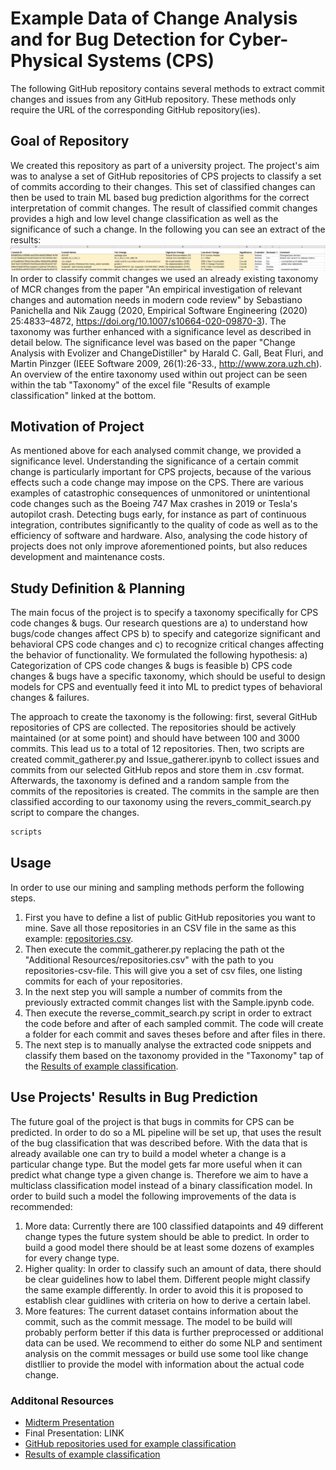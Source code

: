 # Example Data of Change Analysis and for Bug Detection for Cyber-Physical Systems (CPS)

The following GitHub repository contains several methods to extract commit changes and issues from any GitHub repository. These methods only require the URL of the corresponding GitHub repository(ies).

## Goal of Repository
We created this repository as part of a university project. The project's aim was to analyse a set of GitHub repositories of CPS projects to classify a set of commits according to their changes. This set of classified changes can then be used to train ML based bug prediction algorithms for the correct interpretation of commit changes. The result of classified commit changes provides a high and low level change classification as well as the significance of such a change. In the following you can see an extract of the results:
![ClassificationExample](https://github.com/mboeke/hcirevivalgroup/blob/main/Additional%20Resources/ClassificationExample.png)
In order to classify commit changes we used an already existing taxonomy of MCR changes from the paper "An empirical investigation of relevant changes and automation needs in modern code review" by Sebastiano Panichella and Nik Zaugg (2020, Empirical Software Engineering (2020) 25:4833–4872, https://doi.org/10.1007/s10664-020-09870-3). The taxonomy was further enhanced with a significance level as described in detail below. The significance level was based on the paper "Change Analysis with Evolizer and ChangeDistiller" by Harald C. Gall, Beat Fluri, and Martin Pinzger (IEEE Software 2009, 26(1):26-33., http://www.zora.uzh.ch). An overview of the entire taxonomy used within out project can be seen within the tab "Taxonomy" of the excel file "Results of example classification" linked at the bottom.

## Motivation of Project
As mentioned above for each analysed commit change, we provided a significance level. Understanding the significance of a certain commit change is particularly important for CPS projects, because of the various effects such a code change may impose on the CPS. There are various examples of catastrophic consequences of unmonitored or unintentional code changes such as the Boeing 747 Max crashes in 2019 or Tesla's autopilot crash. Detecting bugs early, for instance as part of continuous integration, contributes significantly to the quality of code as well as to the efficiency of software and hardware. Also, analysing the code history of projects does not only improve aforementioned points, but also reduces development and maintenance costs. 

## Study Definition & Planning
The main focus of the project is to specify a taxonomy specifically for CPS code changes & bugs. Our research questions are 
a) to understand how bugs/code changes affect CPS 
b) to specify and categorize significant and behavioral CPS code changes and
c) to recognize critical changes affecting the behavior of functionality.
We formulated the following hypothesis:
a) Categorization of CPS code changes & bugs is feasible
b) CPS code changes & bugs have a specific taxonomy, which should be useful to design models for CPS and eventually feed it into ML to predict types of behavioral changes & failures.

The approach to create the taxonomy is the following: first, several GitHub repositories of CPS are collected. The repositories should be actively maintained (or at some point) and should have between 100 and 3000 commits. This lead us to a total of 12 repositories. Then, two scripts are created commit_gatherer.py and Issue_gatherer.ipynb to collect issues and commits from our selected GitHub repos and store them in .csv format. Afterwards, the taxonomy is defined and a random sample from the commits of the repositories is created. The commits in the sample are then classified according to our taxonomy using the revers_commit_search.py script to compare the changes.

```bash
scripts
```

## Usage
In order to use our mining and sampling methods perform the following steps.
1. First you have to define a list of public GitHub repositories you want to mine. Save all those repositories in an CSV file in the same as this example: [repositories.csv](https://github.com/mboeke/hcirevivalgroup/blob/main/Additional%20Resources/repositories.csv).
2. Then execute the commit_gatherer.py replacing the path ot the "Additional Resources/repositories.csv" with the path to you repositories-csv-file. This will give you a set of csv files, one listing commits for each of your repositories.
3. In the next step you will sample a number of commits from the previously extracted commit changes list with the Sample.ipynb code.
4. Then execute the reverse_commit_search.py script in order to extract the code before and after of each sampled commit. The code will create a folder for each commit and saves theses before and after files in there.
5. The next step is to manually analyse the extracted code snippets and classify them based on the taxonomy provided in the "Taxonomy" tap of the [Results of example classification](https://github.com/mboeke/hcirevivalgroup/blob/main/Additional%20Resources/HCIRevivalGroup%20Classification%20of%20Commit%20Changes.xlsx).

## Use Projects' Results in Bug Prediction
The future goal of the project is that bugs in commits for CPS can be predicted. In order to do so a ML pipeline will be set up, that uses the result of the bug classification that was described before. With the data that is already available one can try to build a model wheter a change is a particular change type. But the model gets far more useful when it can predict what change type a given change is. Therefore we aim to have a multiclass classification model instead of a binary classification model. In order to build such a model the following improvements of the data is recommended:
1. More data: Currently there are 100 classified datapoints and 49 different change types the future system should be able to predict. In order to build a good model there should be at least some dozens of examples for every change type.
2. Higher quality: In order to classify such an amount of data, there should be clear guidelines how to label them. Different people might classify the same example differently. In order to avoid this it is proposed to establish clear guidlines with criteria on how to derive a certain label.
3. More features: The current dataset contains information about the commit, such as the commit message. The model to be build will probably perform better if this data is further preprocessed or additional data can be used. We recommend to either do some NLP and sentiment analysis on the commit messages or build use some tool like change distllier to provide the model with information about the actual code change.

### Additonal Resources
- [Midterm Presentation](https://github.com/mboeke/hcirevivalgroup/blob/main/Additional%20Resources/SoftMain_HCIRevivalGroup_Change%20Analysis%20%26%20Bug%20Detection%20for%20CPS%20Dev_MidtermPresentation.pdf)
- Final Presentation: LINK
- [GitHub repositories used for example classification](https://github.com/mboeke/hcirevivalgroup/blob/main/Additional%20Resources/HCI%20Revival%20Group%20Notes.pdf)
- [Results of example classification](https://github.com/mboeke/hcirevivalgroup/blob/main/Additional%20Resources/HCIRevivalGroup%20Classification%20of%20Commit%20Changes.xlsx)
